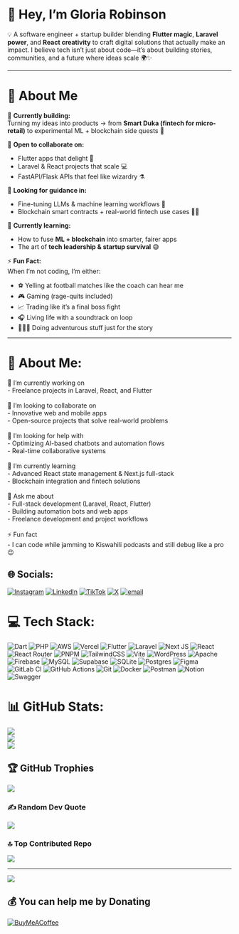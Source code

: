 # 👋 Hey, I’m Gloria Robinson  

💡 A software engineer + startup builder blending **Flutter magic**, **Laravel power**, and **React creativity** to craft digital solutions that actually make an impact. I believe tech isn’t just about code—it’s about building stories, communities, and a future where ideas scale 🌍✨  

---

# 💫 About Me
🔭 **Currently building:**  
Turning my ideas into products → from **Smart Duka (fintech for micro-retail)** to experimental ML + blockchain side quests 🚀  

👯 **Open to collaborate on:**  
- Flutter apps that delight 📱  
- Laravel & React projects that scale 💻  
- FastAPI/Flask APIs that feel like wizardry ⚗️  

🤝 **Looking for guidance in:**  
- Fine-tuning LLMs & machine learning workflows 🤖  
- Blockchain smart contracts + real-world fintech use cases 🔗💸  

🌱 **Currently learning:**  
- How to fuse **ML + blockchain** into smarter, fairer apps  
- The art of **tech leadership & startup survival** 😅  

⚡ **Fun Fact:**  
When I’m not coding, I’m either:  
- ⚽ Yelling at football matches like the coach can hear me  
- 🎮 Gaming (rage-quits included)  
- 📈 Trading like it’s a final boss fight  
- 🎧 Living life with a soundtrack on loop  
- 🧗🏽‍♀️ Doing adventurous stuff just for the story  

---
# 💫 About Me:
🔭 I’m currently working on  <br>- Freelance projects in Laravel, React, and Flutter  <br><br>👯 I’m looking to collaborate on  <br>- Innovative web and mobile apps  <br>- Open-source projects that solve real-world problems  <br><br>🤝 I’m looking for help with  <br>- Optimizing AI-based chatbots and automation flows  <br>- Real-time collaborative systems  <br><br>🌱 I’m currently learning  <br>- Advanced React state management & Next.js full-stack  <br>- Blockchain integration and fintech solutions  <br><br>💬 Ask me about  <br>- Full-stack development (Laravel, React, Flutter)  <br>- Building automation bots and web apps  <br>- Freelance development and project workflows  <br><br>⚡ Fun fact  <br>- I can code while jamming to Kiswahili podcasts and still debug like a pro 😉<br>


## 🌐 Socials:
[![Instagram](https://img.shields.io/badge/Instagram-%23E4405F.svg?logo=Instagram&logoColor=white)](https://instagram.com/dev_gloria1) [![LinkedIn](https://img.shields.io/badge/LinkedIn-%230077B5.svg?logo=linkedin&logoColor=white)](https://linkedin.com/in/gloria-robinson-b6990835b) [![TikTok](https://img.shields.io/badge/TikTok-%23000000.svg?logo=TikTok&logoColor=white)](https://tiktok.com/@dev_gloria1) [![X](https://img.shields.io/badge/X-black.svg?logo=X&logoColor=white)](https://x.com/dev_gloria1) [![email](https://img.shields.io/badge/Email-D14836?logo=gmail&logoColor=white)](mailto:developergloria091@gmail.com) 

# 💻 Tech Stack:
![Dart](https://img.shields.io/badge/dart-%230175C2.svg?style=for-the-badge&logo=dart&logoColor=white) ![PHP](https://img.shields.io/badge/php-%23777BB4.svg?style=for-the-badge&logo=php&logoColor=white) ![AWS](https://img.shields.io/badge/AWS-%23FF9900.svg?style=for-the-badge&logo=amazon-aws&logoColor=white) ![Vercel](https://img.shields.io/badge/vercel-%23000000.svg?style=for-the-badge&logo=vercel&logoColor=white) ![Flutter](https://img.shields.io/badge/Flutter-%2302569B.svg?style=for-the-badge&logo=Flutter&logoColor=white) ![Laravel](https://img.shields.io/badge/laravel-%23FF2D20.svg?style=for-the-badge&logo=laravel&logoColor=white) ![Next JS](https://img.shields.io/badge/Next-black?style=for-the-badge&logo=next.js&logoColor=white) ![React](https://img.shields.io/badge/react-%2320232a.svg?style=for-the-badge&logo=react&logoColor=%2361DAFB) ![React Router](https://img.shields.io/badge/React_Router-CA4245?style=for-the-badge&logo=react-router&logoColor=white) ![PNPM](https://img.shields.io/badge/pnpm-%234a4a4a.svg?style=for-the-badge&logo=pnpm&logoColor=f69220) ![TailwindCSS](https://img.shields.io/badge/tailwindcss-%2338B2AC.svg?style=for-the-badge&logo=tailwind-css&logoColor=white) ![Vite](https://img.shields.io/badge/vite-%23646CFF.svg?style=for-the-badge&logo=vite&logoColor=white) ![WordPress](https://img.shields.io/badge/WordPress-%23117AC9.svg?style=for-the-badge&logo=WordPress&logoColor=white) ![Apache](https://img.shields.io/badge/apache-%23D42029.svg?style=for-the-badge&logo=apache&logoColor=white) ![Firebase](https://img.shields.io/badge/firebase-a08021?style=for-the-badge&logo=firebase&logoColor=ffcd34) ![MySQL](https://img.shields.io/badge/mysql-4479A1.svg?style=for-the-badge&logo=mysql&logoColor=white) ![Supabase](https://img.shields.io/badge/Supabase-3ECF8E?style=for-the-badge&logo=supabase&logoColor=white) ![SQLite](https://img.shields.io/badge/sqlite-%2307405e.svg?style=for-the-badge&logo=sqlite&logoColor=white) ![Postgres](https://img.shields.io/badge/postgres-%23316192.svg?style=for-the-badge&logo=postgresql&logoColor=white) ![Figma](https://img.shields.io/badge/figma-%23F24E1E.svg?style=for-the-badge&logo=figma&logoColor=white) ![GitLab CI](https://img.shields.io/badge/gitlab%20CI-%23181717.svg?style=for-the-badge&logo=gitlab&logoColor=white) ![GitHub Actions](https://img.shields.io/badge/github%20actions-%232671E5.svg?style=for-the-badge&logo=githubactions&logoColor=white) ![Git](https://img.shields.io/badge/git-%23F05033.svg?style=for-the-badge&logo=git&logoColor=white) ![Docker](https://img.shields.io/badge/docker-%230db7ed.svg?style=for-the-badge&logo=docker&logoColor=white) ![Postman](https://img.shields.io/badge/Postman-FF6C37?style=for-the-badge&logo=postman&logoColor=white) ![Notion](https://img.shields.io/badge/Notion-%23000000.svg?style=for-the-badge&logo=notion&logoColor=white) ![Swagger](https://img.shields.io/badge/-Swagger-%23Clojure?style=for-the-badge&logo=swagger&logoColor=white)
# 📊 GitHub Stats:
![](https://github-readme-stats.vercel.app/api?username=Gloria-Robinson&theme=dark&hide_border=false&include_all_commits=false&count_private=false)<br/>
![](https://nirzak-streak-stats.vercel.app/?user=Gloria-Robinson&theme=dark&hide_border=false)<br/>
![](https://github-readme-stats.vercel.app/api/top-langs/?username=Gloria-Robinson&theme=dark&hide_border=false&include_all_commits=false&count_private=false&layout=compact)

## 🏆 GitHub Trophies
![](https://github-profile-trophy.vercel.app/?username=Gloria-Robinson&theme=radical&no-frame=false&no-bg=true&margin-w=4)

### ✍️ Random Dev Quote
![](https://quotes-github-readme.vercel.app/api?type=horizontal&theme=radical)

### 🔝 Top Contributed Repo
![](https://github-contributor-stats.vercel.app/api?username=Gloria-Robinson&limit=5&theme=dark&combine_all_yearly_contributions=true)

---
[![](https://visitcount.itsvg.in/api?id=Gloria-Robinson&icon=0&color=0)](https://visitcount.itsvg.in)

  ## 💰 You can help me by Donating
  [![BuyMeACoffee](https://img.shields.io/badge/Buy%20Me%20a%20Coffee-ffdd00?style=for-the-badge&logo=buy-me-a-coffee&logoColor=black)](https://buymeacoffee.com/developergloria) 

  
<!-- Proudly created with GPRM ( https://gprm.itsvg.in ) -->
